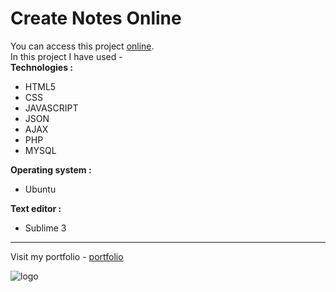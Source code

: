 # Create Notes Online
You can access this project [online](http://sharenotes.xyz).  
In this project I have used -  
**Technologies :**
- HTML5
- CSS
- JAVASCRIPT
- JSON
- AJAX
- PHP
- MYSQL  

**Operating system :**
- Ubuntu

**Text editor :**
- Sublime 3  
---
Visit my portfolio -
[portfolio](http://portfolio.sharenotes.xyz/)


![logo](https://lh3.googleusercontent.com/w-Ltnbh89Wm0SXhUknwVvB_qE1FTSeT0LlkqznTa_b9ITN6E48RWY8_rRcVENuPshMEZWG2hPHBwXK7MzqTBHfSt7sQL4oVB1olTe5PHeWd8N1mB0OSaSQQZwnbZj-qhRODUQw0-Idm7hJvkDRHyYBKTKproaSkieeqL6Qw3K9bW1U_rYwnkQbOpSqrMe943woWTnFwb_-8_3T26eS5U1uvViJjFOfxQ4iLc2cfxd24RKx0GSle1Fh8qpeubl8r-qycpsJQEX7RKslCm7dZxZeWe9PihsOESoh6Xkgfl4vQxzXrtsHjruJD8UH4I_hQwQZKLkyetW8oiXw03Hccs0SMx95_3dYlSRGQw2SPH-9sNS2v9ig_vp3mSsQXEubko4dHO5rC-sGW2ObM2pRrK5gFI2jnznyQX7KVZCeU49sMSpfCmJQERHFtE5hBo13wP9fBUbekrmp0VVXzv3H1_VtGAVcl0RQsi1FVPCbyeNWc3YWbalmWzCmQArLgSYsL4e3aEfF8VyIpMa8nWiOTfZu_cHiDz_D_KdB9ta60GSd_KXZfykL-05LWc5Hd3jOtnVGjzaBuHE1xbhyJgWOF9IUz2vfdomI91vzEjDJ6GtzP-CbqK663iy4PVpgOrLn6d7i91OS45uvsTw_M-qX4NpVD2s4PASjyliSveCqPM18RBBF_I_eYtYc_UVUyNnafXxOCBzaWU9JCXjknvT9rNdCo=s128-no?authuser=0)
